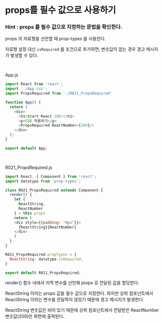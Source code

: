 # props를 필수 값으로 사용하기

### Hint : props 를 필수 값으로 지정하는 문법을 확인한다.

props 의 자료형을 선언할 때 prop-types 를 사용한다.

자료형 설정 대신 `isRequired` 를 조건으로 추가하면, 변숫값이 없는 경우 경고 메시지가 발생할 수 있다.

<br>

App.js

```js
import React from 'react';
import './App.css';
import PropsRequired from './R021_PropsRequired'

function App() {
  return (
    <div>
      <h1>Start React 200!</h1>
      <p>CSS 적용하기</p>
      <PropsRequired ReactNumber={200}/>
    </div>
  );
}

export default App;
```

<br>

R021_PropsRequired.js

```js
import React, { Component } from 'react';
import datatype from 'prop-types';

class R021_PropsRequired extends Component {
  render() {
    let {
      ReactString,
      ReactNumber
    } = this.props
    return (
    <div style={{padding: "0px"}}>
      {ReactString}{ReactNumber}
    </div>
    )
  }
}

R021_PropsRequired.propTypes = {
  ReactString: datatype.isRequired,
}

export default R021_PropsRequired;
```

render() 함수 내에서 지역 변수를 선언해 props 로 전달된 값을 할당한다.

ReactString 이라는 props 값을 필수 값으로 지정한다. 하지만 상위 컴포넌트에서 ReactString 이라는 변수를 전달하지 않았기 때문에 경고 메시지가 발생한다. 

ReactString 변숫값은 비어 있기 때문에 상위 컴포넌트에서 전달받은 ReactNumber 변숫값(200)만 화면에 출력된다.